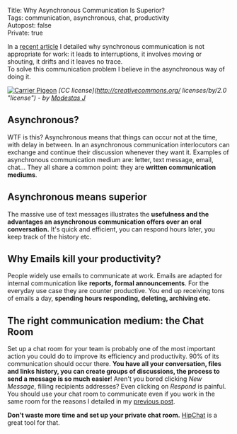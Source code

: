 Title: Why Asynchronous Communication Is Superior?   
Tags: communication, asynchronous, chat, productivity  
Autopost: false    
Private: true    

In a [recent article](http://needforair.com/why-you-shouldnt-use-synchronous-communicatio-70441 "recent article") 
I detailed why synchronous communication is not
appropriate for work: it leads to interruptions, it involves moving or
shouting, it drifts and it leaves no trace.  
To solve this communication problem I believe in the asynchronous way of
doing it.  


[![Carrier Pigeon](http://farm7.staticflickr.com/6052/6370949347_a66d54d217_m.jpg)](http://www.flickr.com/photos/68346521@N08/6370949347/)
*[CC license](http://creativecommons.org/ licenses/by/2.0 "license") - by [Modestas J](http://www.flickr.com/photos/68346521@N08/ "Author")*


## Asynchronous?  

WTF is this? Asynchronous means that things can occur not at the
time, with delay in between. In an asynchronous communication
interlocutors can exchange and continue their discussion
whenever they want it. Examples of
asynchronous communication medium are: letter, text message, email,
chat... They all share a common point: they are **written communication
mediums**.  

## Asynchronous means superior  

The massive use of text messages illustrates the **usefulness and the
advantages an asynchronous communication offers over an oral conversation.**
It's quick and efficient, you can respond hours later, you keep track of the history etc.

## Why Emails kill your productivity?  

People widely use emails to communicate at work. Emails are adapted for
internal communication like **reports, formal announcements**. For the
everyday use case they are counter productive. You end up receiving tons
of emails a day, **spending hours responding, deleting, archiving etc.**

## The right communication medium: the Chat Room  

Set up a chat room for your team is probably one of the most important
action you could do to improve its efficiency and productivity. 
90% of its communication should occur there. **You have all your
conversation, files and links history, you can create groups of discussions, 
the process to send a message is so much easier**! Aren't you bored
clicking *New Message*, filling recipients addresses? Even clicking on *Respond* 
is painful.  
You should use your chat room to communicate even if you work 
in the same room for the reasons I detailed in my
[previous post](http://needforair.com/why-you-shouldnt-use-synchronous-communicatio-70441 "Previous post").  

**Don't waste more time and set up your private chat room.** 
[HipChat](http://www.hipchat.com "HipChat") is a great tool for that. 


